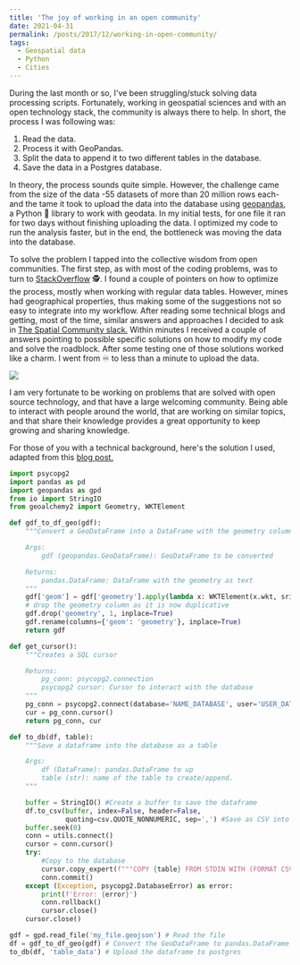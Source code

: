 ```yaml
---
title: 'The joy of working in an open community'
date: 2021-04-31
permalink: /posts/2017/12/working-in-open-community/
tags:
  - Geospatial data
  - Python
  - Cities
---
```


During the last month or so, I've been struggling/stuck solving data processing scripts. Fortunately, working in geospatial sciences and with an open technology stack, the community is always there to help.
In short, the process I was following was:

1. Read the data.
2. Process it with GeoPandas.
3. Split the data to append it to two different tables in the database.
4. Save the data in a Postgres database.

In theory, the process sounds quite simple. However, the challenge came from the size of the data -55 datasets of more than 20 million rows each- and the tame it took to upload the data into the database using [geopandas](https://geopandas.org/en/stable/), a Python 🐍 library to work with geodata. In my initial tests, for one file it ran for two days without finishing uploading the data. I optimized my code to run the analysis faster, but in the end, the bottleneck was moving the data into the database.

To solve the problem I tapped into the collective wisdom from open communities. The first step, as with most of the coding problems, was to turn to [StackOverflow](https://stackoverflow.com/) 🕵️. I found a couple of pointers on how to optimize the process, mostly when working with regular data tables. However, mines had geographical properties, thus making some of the suggestions not so easy to integrate into my workflow.  After reading some technical blogs and getting, most of the time, similar answers and approaches I decided to ask in [The Spatial Community slack.](https://thespatialcommunity.slack.com/) Within minutes I received a couple of answers pointing to possible specific solutions on how to modify my code and solve the roadblock. After some testing one of those solutions worked like a charm. I went from ♾ to less than a minute to upload the data.

![]({{site.imgsurl}}geocode.png)

I am very fortunate to be working on problems that are solved with open source technology, and that have a large welcoming community. Being able to interact with people around the world, that are working on similar topics, and that share their knowledge provides a great opportunity to keep growing and sharing knowledge.

For those of you with a technical background, here's the solution I used, adapted from this [blog post.](https://naysan.ca/2020/06/21/pandas-to-postgresql-using-psycopg2-copy_from/)

```python
import psycopg2
import pandas as pd
import geopandas as gpd
from io import StringIO
from geoalchemy2 import Geometry, WKTElement

def gdf_to_df_geo(gdf):
    """Convert a GeoDataFrame into a DataFrame with the geometry column as text

    Args:
        gdf (geopandas.GeoDataFrame): GeoDataFrame to be converted

    Returns:
        pandas.DataFrame: DataFrame with the geometry as text 
    """    
    gdf['geom'] = gdf['geometry'].apply(lambda x: WKTElement(x.wkt, srid=4326))
    # drop the geometry column as it is now duplicative
    gdf.drop('geometry', 1, inplace=True)
    gdf.rename(columns={'geom': 'geometry'}, inplace=True)
    return gdf

def get_cursor():
    """Creates a SQL cursor

    Returns:
        pg_conn: psycopg2.connection
        psycopg2 cursor: Cursor to interact with the database
    """
    pg_conn = psycopg2.connect(database='NAME_DATABASE', user='USER_DATABSE', password='PASSWORD', host='HOST_DATABASE')
    cur = pg_conn.cursor()
    return pg_conn, cur

def to_db(df, table):
    """Save a dataframe into the database as a table

    Args:
        df (DataFrame): pandas.DataFrame to up
        table (str): name of the table to create/append.
    """

    buffer = StringIO() #Create a buffer to save the dataframe
    df.to_csv(buffer, index=False, header=False,
              quoting=csv.QUOTE_NONNUMERIC, sep=',') #Save as CSV into memory
    buffer.seek(0)
    conn = utils.connect()
    cursor = conn.cursor()
    try:
        #Copy to the database
        cursor.copy_expert(f"""COPY {table} FROM STDIN WITH (FORMAT CSV)""", buffer) 
        conn.commit()
    except (Exception, psycopg2.DatabaseError) as error:
        print(f'Error: {error}')
        conn.rollback()
        cursor.close()
    cursor.close()

gdf = gpd.read_file('my_file.geojson') # Read the file
df = gdf_to_df_geo(gdf) # Convert the GeoDataFrame to pandas.DataFrame
to_db(df, 'table_data') # Upload the dataframe to postgres
```
